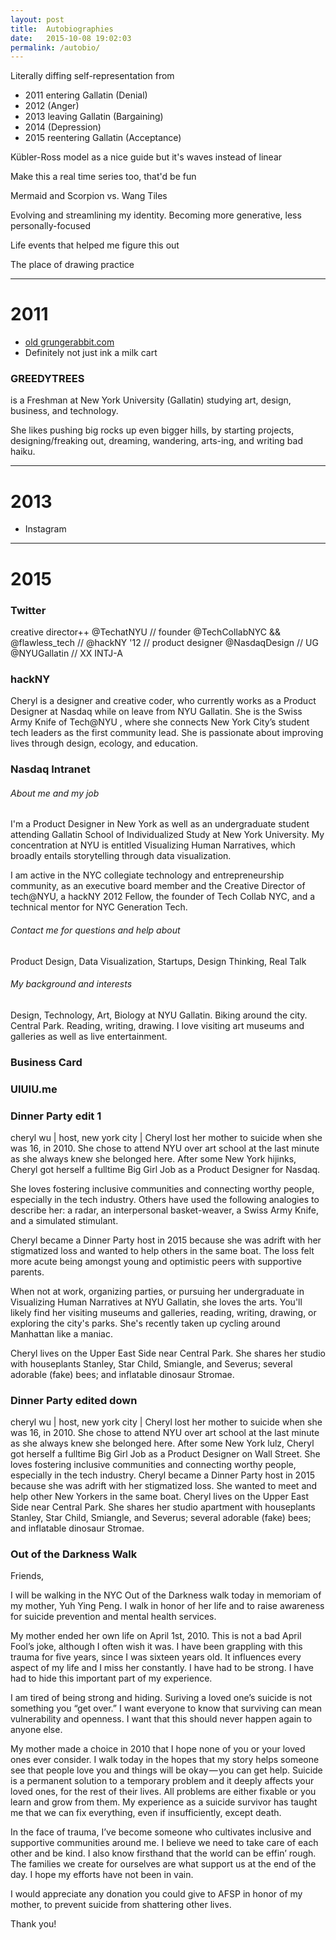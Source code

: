 ```yaml
---
layout: post
title:  Autobiographies
date:   2015-10-08 19:02:03
permalink: /autobio/
---
```


Literally diffing self-representation from

- 2011 entering Gallatin (Denial)
- 2012 (Anger)
- 2013 leaving Gallatin (Bargaining)
- 2014 (Depression)
- 2015 reentering Gallatin (Acceptance)

Kübler-Ross model as a nice guide but it's waves instead of linear

Make this a real time series too, that'd be fun

Mermaid and Scorpion vs. Wang Tiles

Evolving and streamlining my identity. Becoming more generative, less personally-focused

Life events that helped me figure this out

The place of drawing practice

----

# 2011

- [old grungerabbit.com](http://grungerabbit.com/index-old.php)
- Definitely not just ink a milk cart

### GREEDYTREES

is a Freshman at New York University (Gallatin) studying art, design, business, and technology.

She likes pushing big rocks up even bigger hills, by starting projects, designing/freaking out, dreaming, wandering, arts-ing, and writing bad haiku.

----

# 2013

- Instagram

----

# 2015

### Twitter

creative director++ @TechatNYU // founder @TechCollabNYC && @flawless_tech // @hackNY '12 // product designer @NasdaqDesign // UG @NYUGallatin // XX INTJ-A

### hackNY

Cheryl is a designer and creative coder, who currently works as a Product Designer at Nasdaq while on leave from NYU Gallatin. She is the Swiss Army Knife of Tech@NYU , where she connects New York City’s student tech leaders as the first community lead. She is passionate about improving lives through design, ecology, and education. 

### Nasdaq Intranet

###### About me and my job

I'm a Product Designer in New York as well as an undergraduate student attending Gallatin School of Individualized Study at New York University. My concentration at NYU is entitled Visualizing Human Narratives, which broadly entails storytelling through data visualization.

I am active in the NYC collegiate technology and entrepreneurship community, as an executive board member and the Creative Director of tech@NYU, a hackNY 2012 Fellow, the founder of Tech Collab NYC, and a technical mentor for NYC Generation Tech.

###### Contact me for questions and help about
Product Design, Data Visualization, Startups, Design Thinking, Real Talk

###### My background and interests
Design, Technology, Art, Biology at NYU Gallatin. Biking around the city. Central Park. Reading, writing, drawing. I love visiting art museums and galleries as well as live entertainment.

### Business Card

### UIUIU.me

### Dinner Party edit 1

cheryl wu | host, new york city | Cheryl lost her mother to suicide when she was 16, in 2010. She chose to attend NYU over art school at the last minute as she always knew she belonged here. After some New York hijinks, Cheryl got herself a fulltime Big Girl Job as a Product Designer for Nasdaq. 

She loves fostering inclusive communities and connecting worthy people, especially in the tech industry. Others have used the following analogies to describe her: a radar, an interpersonal basket-weaver, a Swiss Army Knife, and a simulated stimulant.

Cheryl became a Dinner Party host in 2015 because she was adrift with her stigmatized loss and wanted to help others in the same boat. The loss felt more acute being amongst young and optimistic peers with supportive parents. 

When not at work, organizing parties, or pursuing her undergraduate in Visualizing Human Narratives at NYU Gallatin, she loves the arts.  You'll likely find her visiting museums and galleries, reading, writing, drawing, or exploring the city's parks. She's recently taken up cycling around Manhattan like a maniac.

Cheryl lives on the Upper East Side near Central Park. She shares her studio with houseplants Stanley, Star Child, Smiangle, and Severus; several adorable (fake) bees; and inflatable dinosaur Stromae.

### Dinner Party edited down

cheryl wu | host, new york city | Cheryl lost her mother to suicide when she was 16, in 2010. She chose to attend NYU over art school at the last minute as she always knew she belonged here. After some New York lulz, Cheryl got herself a fulltime Big Girl Job as a Product Designer on Wall Street. She loves fostering inclusive communities and connecting worthy people, especially in the tech industry. Cheryl became a Dinner Party host in 2015 because she was adrift with her stigmatized loss. She wanted to meet and help other New Yorkers in the same boat. Cheryl lives on the Upper East Side near Central Park. She shares her studio apartment with houseplants Stanley, Star Child, Smiangle, and Severus; several adorable (fake) bees; and inflatable dinosaur Stromae.

### Out of the Darkness Walk

Friends,

I will be walking in the NYC Out of the Darkness walk today in memoriam of my mother, Yuh Ying Peng. I walk in honor of her life and to raise awareness for suicide prevention and mental health services.

My mother ended her own life on April 1st, 2010. This is not a bad April Fool’s joke, although I often wish it was. I have been grappling with this trauma for five years, since I was sixteen years old. It influences every aspect of my life and I miss her constantly. I have had to be strong. I have had to hide this important part of my experience.

I am tired of being strong and hiding. Suriving a loved one’s suicide is not something you “get over.” I want everyone to know that surviving can mean vulnerability and openness. I want that this should never happen again to anyone else.

My mother made a choice in 2010 that I hope none of you or your loved ones ever consider. I walk today in the hopes that my story helps someone see that people love you and things will be okay — you can get help. Suicide is a permanent solution to a temporary problem and it deeply affects your loved ones, for the rest of their lives. All problems are either fixable or you learn and grow from them. My experience as a suicide survivor has taught me that we can fix everything, even if insufficiently, except death.

In the face of trauma, I’ve become someone who cultivates inclusive and supportive communities around me. I believe we need to take care of each other and be kind. I also know firsthand that the world can be effin’ rough. The families we create for ourselves are what support us at the end of the day. I hope my efforts have not been in vain.

I would appreciate any donation you could give to AFSP in honor of my mother, to prevent suicide from shattering other lives.

Thank you!
